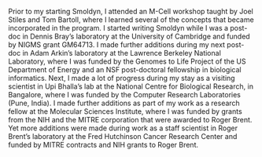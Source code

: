 Prior to my starting Smoldyn, I attended an M-Cell workshop taught by
Joel Stiles and Tom Bartoll, where I learned several of the concepts
that became incorporated in the program. I started writing Smoldyn while
I was a post-doc in Dennis Bray’s laboratory at the University of
Cambridge and funded by NIGMS grant GM64713. I made further additions
during my next post-doc in Adam Arkin’s laboratory at the Lawrence
Berkeley National Laboratory, where I was funded by the Genomes to Life
Project of the US Department of Energy and an NSF post-doctoral
fellowship in biological informatics. Next, I made a lot of progress
during my stay as a visiting scientist in Upi Bhalla’s lab at the
National Centre for Biological Research, in Bangalore, where I was
funded by the Computer Research Laboratories (Pune, India). I made
further additions as part of my work as a research fellow at the
Molecular Sciences Institute, where I was funded by grants from the NIH
and the MITRE corporation that were awarded to Roger Brent. Yet more
additions were made during work as a staff scientist in Roger Brent’s
laboratory at the Fred Hutchinson Cancer Research Center and funded by
MITRE contracts and NIH grants to Roger Brent.
